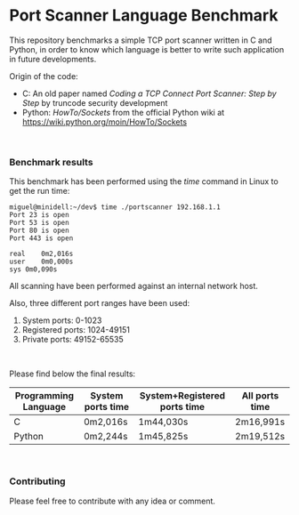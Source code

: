 # Port Scanner Language Benchmark

This repository benchmarks a simple TCP port scanner written in C and Python, in order to know which language is better to write such application in future developments.


Origin of the code:
* C: An old paper named _Coding a TCP Connect Port Scanner: Step by Step_ by truncode security development
* Python: _HowTo/Sockets_ from the official Python wiki at https://wiki.python.org/moin/HowTo/Sockets
<br>

### Benchmark results

This benchmark has been performed using the _time_ command in Linux to get the run time:

    miguel@minidell:~/dev$ time ./portscanner 192.168.1.1
    Port 23 is open
    Port 53 is open
    Port 80 is open
    Port 443 is open
    
    real	0m2,016s
    user	0m0,000s
    sys	0m0,090s

All scanning have been performed against an internal network host.

Also, three different port ranges have been used:
1. System ports: 0-1023
2. Registered ports: 1024-49151
3. Private ports: 49152-65535 
<br>

Please find below the final results:

Programming Language | System ports time | System+Registered ports time | All ports time
-------------------- | ----------------- | ---------------------------- | --------------
C | 0m2,016s | 1m44,030s | 2m16,991s
Python | 0m2,244s | 1m45,825s | 2m19,512s
<br>

### Contributing 

Please feel free to contribute with any idea or comment.

